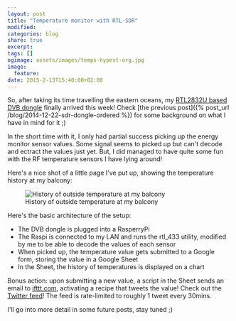 ```yaml
---
layout: post
title: "Temperature monitor with RTL-SDR"
modified:
categories: blog
share: true
excerpt:
tags: []
ogimage: assets/images/temps-hypest-org.jpg
image:
  feature:
date: 2015-2-13T15:40:00+02:00
---
```


So, after taking its time travelling the eastern oceans, my [RTL2832U based DVB dongle][dvbdongle] finally arrived this week! Check [the previous post]({% post_url /blog/2014-12-22-sdr-dongle-ordered %}) for some background on what I have in mind for it ;)

In the short time with it, I only had partial success picking up the energy monitor sensor values. Some signal seems to picked up but can't decode and ectract the values just yet. But, I did managed to have quite some fun with the RF temperature sensors I have lying around!

Here's a nice shot of a little page I've put up, showing the temperature history at my balcony:
<figure>
  <img src="{{ site.url }}/assets/images/temps-hypest-org.png" alt="History of outside temperature at my balcony"/>
  <figcaption>History of outside temperature at my balcony</figcaption>
</figure>

Here's the basic architecture of the setup:

 * The DVB dongle is plugged into a RasperryPi
 * The Raspi is connected to my LAN and runs the rtl_433 utility, modified by me to be able to decode the values of each sensor
 * When picked up, the temperature value gets submitted to a Google form, storing the value in a Google Sheet
 * In the Sheet, the history of temperatures is displayed on a chart

Bonus action: upon submitting a new value, a script in the Sheet sends an email to [ifttt.com][ifttt], activating a recipe that tweets the value! Check out the [Twitter feed][twitterfeed]! The feed is rate-limited to roughly 1 tweet every 30mins.

I'll go into more detail in some future posts, stay tuned ;)

[dvbdongle]: http://www.ebay.com/itm/201140299234
[ifttt]: http://ifttt.com
[twitterfeed]: https://twitter.com/hypestTemp
